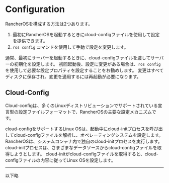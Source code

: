 # Configuration

RancherOSを構成する方法は2つあります。

1. 最初にRancherOSを起動するときにcloud-configファイルを使用して設定を提供できます。
1. `ros config` コマンドを使用して手動で設定を変更します。

通常、最初にサーバーを起動するときに、cloud-configファイルを渡してサーバーの初期化を設定します。
初回起動後、設定に変更がある場合は、`ros config` を使用して必要な設定プロパティを設定することをお勧めします。
変更はすべてディスクに保存され、変更を適用するには再起動が必要になります。

## Cloud-Config

Cloud-configは、多くのLinuxディストリビューションでサポートされている宣言型の設定ファイルフォーマットで、RancherOSの主要な設定メカニズムです。

cloud-configをサポートするLinux OSは、起動中にcloud-initプロセスを呼び出してcloud-configファイルを解析し、オペレーティングシステムを設定します。
RancherOSは、システムコンテナ内で独自のcloud-initプロセスを実行します。
cloud-initプロセスは、さまざまなデータソースからcloud-configファイルを取得しようとします。
cloud-initがcloud-configファイルを取得すると、cloud-configファイルの内容に従ってLinux OSを設定します。





---


以下略